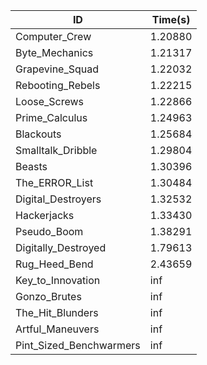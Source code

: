 |ID|Time(s)|
|-|-|
|Computer_Crew|1.20880|
|Byte_Mechanics|1.21317|
|Grapevine_Squad|1.22032|
|Rebooting_Rebels|1.22215|
|Loose_Screws|1.22866|
|Prime_Calculus|1.24963|
|Blackouts|1.25684|
|Smalltalk_Dribble|1.29804|
|Beasts|1.30396|
|The_ERROR_List|1.30484|
|Digital_Destroyers|1.32532|
|Hackerjacks|1.33430|
|Pseudo_Boom|1.38291|
|Digitally_Destroyed|1.79613|
|Rug_Heed_Bend|2.43659|
|Key_to_Innovation|inf|
|Gonzo_Brutes|inf|
|The_Hit_Blunders|inf|
|Artful_Maneuvers|inf|
|Pint_Sized_Benchwarmers|inf|

